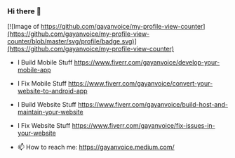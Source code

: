 ### Hi there 👋 
[![Image of https://github.com/gayanvoice/my-profile-view-counter](https://github.com/gayanvoice/my-profile-view-counter/blob/master/svg/profile/badge.svg)](https://github.com/gayanvoice/my-profile-view-counter)

- I Build Mobile Stuff https://www.fiverr.com/gayanvoice/develop-your-mobile-app
- I Fix Mobile Stuff https://www.fiverr.com/gayanvoice/convert-your-website-to-android-app

- I Build Website Stuff https://www.fiverr.com/gayanvoice/build-host-and-maintain-your-website
- I Fix Website Stuff https://www.fiverr.com/gayanvoice/fix-issues-in-your-website
- 📫 How to reach me: https://gayanvoice.medium.com/



<!--
**gayanvoice/gayanvoice** is a ✨ _special_ ✨ repository because its `README.md` (this file) appears on your GitHub profile.

Here are some ideas to get you started:

- 🔭 I’m currently working on ...
- 🌱 I’m currently learning ...
- 👯 I’m looking to collaborate on ...
- 🤔 I’m looking for help with ...
- 💬 Ask me about ...
- 📫 How to reach me: ...
- 😄 Pronouns: ...
- ⚡ Fun fact: ...
-->
